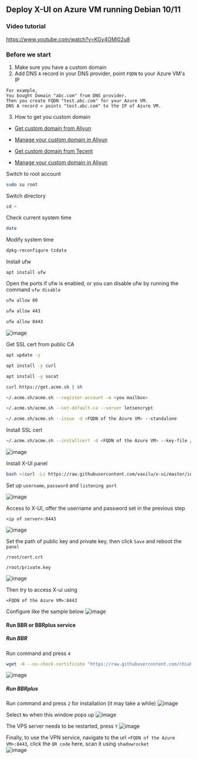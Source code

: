 ## Deploy X-UI on Azure VM running Debian 10/11
### Video tutorial
https://www.youtube.com/watch?v=KGy4OMl02u8
### Before we start
1. Make sure you have a custom domain
2. Add DNS `A` record in your DNS provider, point `FQDN` to your Azure VM's IP
```
For example,
You bought Domain "abc.com" from DNS provider.
Then you create FQDN "test.abc.com" for your Azure VM.
DNS A record > points "test.abc.com" to the IP of Azure VM.
```
3. How to get you custom domain
* [Get custom domain from Aliyun](https://wanwang.aliyun.com/domain/)

* [Manage your custom domain in Aliyun](https://account.aliyun.com/login/login.htm?oauth_callback=http%3A%2F%2Fdc.console.aliyun.com%2Fnext%2Findex%3Fspm%3D5176.2020520207.recommends.ddomain.606c4c12SpdlTJ#/domain/list/all-domain)

* [Get custom domain from Tecent](https://cloud.tencent.com/act/pro/domain_sales?fromSource=gwzcw.6927084.6927084.6927084&utm_medium=cpc&utm_id=gwzcw.6927084.6927084.6927084&bd_vid=11313871833741623980)

* [Manage your custom domain in Aliyun](https://cloud.tencent.com/login?s_url=https%3A%2F%2Fconsole.cloud.tencent.com%2Flighthouse%2Fdomain%2Findex%3Frid%3D1)

Switch to root account
```sh
sudo su root
```
Switch directory
```
cd ~
```
Check current system time
```sh
date
```
Modify system time
```sh
dpkg-reconfigure tzdata
```
Install ufw
```sh
apt install ufw
```
Open the ports if ufw is enabled, or you can disable ufw by running the command `ufw disable`
```sh
ufw allow 80
```
```sh
ufw allow 443
```
```sh
ufw allow 8443
```
![image](https://user-images.githubusercontent.com/96930989/212443335-8194e2e2-fb4c-4be4-b74f-4759f2c7c98f.png)

Get SSL cert from public CA
```sh
apt update -y 
```
```sh
apt install -y curl
```
```sh
apt install -y socat
```
```sh
curl https://get.acme.sh | sh
```
```sh
~/.acme.sh/acme.sh --register-account -m <you mailbox>
```
```sh
~/.acme.sh/acme.sh --set-default-ca --server letsencrypt
```
```sh
~/.acme.sh/acme.sh --issue -d <FQDN of the Azure VM> --standalone
```
Install SSL cert
```sh
~/.acme.sh/acme.sh --installcert -d <FQDN of the Azure VM> --key-file /root/private.key --fullchain-file /root/cert.crt
```
![image](https://user-images.githubusercontent.com/96930989/212327231-b8766022-617a-482f-b3bc-95f81c659e88.png)

Install X-UI panel
```sh
bash <(curl -Ls https://raw.githubusercontent.com/vaxilu/x-ui/master/install.sh)
```

Set up `username`, `password` and `listening port`

![image](https://user-images.githubusercontent.com/96930989/212327935-56c2162b-742c-4c4c-95ac-5a2146c5a14b.png)

Access to X-UI, offer the username and password set in the previous step
```
<ip of server>:8443
```
![image](https://user-images.githubusercontent.com/96930989/212440977-51d1124d-9bc4-470a-8799-2b86ecd82a7d.png)

Set the path of public key and private key, then click `Save` and reboot the `panel`
```
/root/cert.crt
```
```
/root/private.key
```
![image](https://user-images.githubusercontent.com/96930989/212328792-eb065394-170f-4968-b836-beb003feb096.png)

Then try to access X-ui using
```
<FQDN of the Azure VM>:8443
```
Configure like the sample below
![image](https://user-images.githubusercontent.com/96930989/212330149-419f8db5-eb3f-4346-8b26-1448003ea54e.png)

#### Run BBR or BBRplus service
##### Run BBR
Run command and press `4`
```sh
wget -N --no-check-certificate "https://raw.githubusercontent.com/chiakge/Linux-NetSpeed/master/tcp.sh" && chmod +x tcp.sh && ./tcp.sh
```
![image](https://user-images.githubusercontent.com/96930989/212890569-fd3fabf8-0104-4c69-a2c8-b8cf1d3bcf14.png)

##### Run BBRplus
Run command and press `2` for installation (it may take a while)
![image](https://user-images.githubusercontent.com/96930989/220104822-261d9440-98c8-4815-96d9-6f93cb4d628b.png)

Select `No` when this window pops up
![image](https://user-images.githubusercontent.com/96930989/220105303-51826c65-55b9-4125-92a0-fa11cf78fab3.png)

The VPS server needs to be restarted, press `Y`
![image](https://user-images.githubusercontent.com/96930989/220105537-d6a49a85-423f-4079-82ad-511031829ea6.png)


Finally, to use the VPN service, navigate to the url `<FQDN of the Azure VM>:8443`, click the `QR code` here, scan it using `shadowrocket`  
![image](https://user-images.githubusercontent.com/96930989/212442184-bbd4f329-f7d0-42c6-a286-f36f33ccca8d.png)
